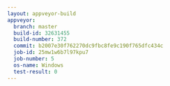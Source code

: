 ```yaml
---
layout: appveyor-build
appveyor:
  branch: master
  build-id: 32631455
  build-number: 372
  commit: b2007e30f762270dc9fbc8fe9c190f765dfc434c
  job-id: 25mw1w6b7l97kpu7
  job-number: 5
  os-name: Windows
  test-result: 0
---
```

